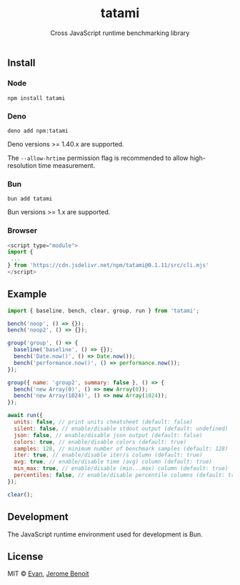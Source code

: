 <h1 align=center>tatami</h1>
  <div align=center>Cross JavaScript runtime benchmarking library</div>
<br />

## Install

### Node

```shell
npm install tatami
```

### Deno

```shell
deno add npm:tatami
```

Deno versions >= 1.40.x are supported.

The `--allow-hrtime` permission flag is recommended to allow high-resolution
time measurement.

### Bun

```shell
bun add tatami
```

Bun versions >= 1.x are supported.

### Browser

```js
<script type="module">
import {
 ...
} from 'https://cdn.jsdelivr.net/npm/tatami@0.1.11/src/cli.mjs'
</script>
```

## Example

```js
import { baseline, bench, clear, group, run } from 'tatami';

bench('noop', () => {});
bench('noop2', () => {});

group('group', () => {
  baseline('baseline', () => {});
  bench('Date.now()', () => Date.now());
  bench('performance.now()', () => performance.now());
});

group({ name: 'group2', summary: false }, () => {
  bench('new Array(0)', () => new Array(0));
  bench('new Array(1024)', () => new Array(1024));
});

await run({
  units: false, // print units cheatsheet (default: false)
  silent: false, // enable/disable stdout output (default: undefined)
  json: false, // enable/disable json output (default: false)
  colors: true, // enable/disable colors (default: true)
  samples: 128, // minimum number of benchmark samples (default: 128)
  iter: true, // enable/disable iter/s column (default: true)
  avg: true, // enable/disable time (avg) column (default: true)
  min_max: true, // enable/disable (min...max) column (default: true)
  percentiles: false, // enable/disable percentile columns (default: true)
});

clear();
```

## Development

The JavaScript runtime environment used for development is Bun.

## License

MIT © [Evan](https://github.com/evanwashere),
[Jerome Benoit](https://github.com/jerome-benoit)
